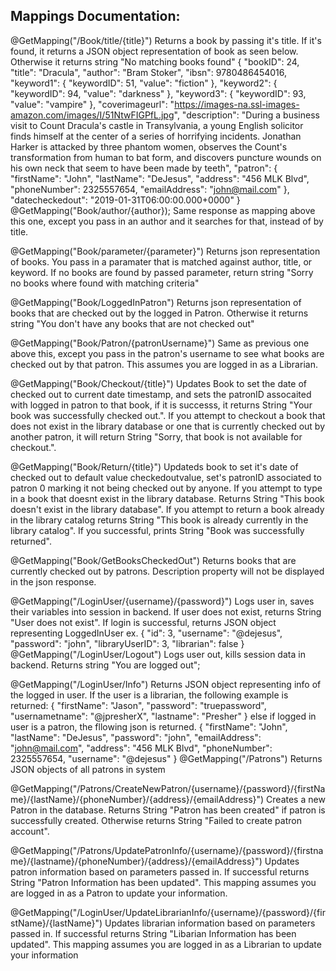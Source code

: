 ## Mappings Documentation:
@GetMapping("/Book/title/{title}")
Returns a book by passing it's title. If it's found, it returns a JSON object representation of book as seen below. Otherwise it returns string "No matching books found" {
    "bookID": 24,
    "title": "Dracula",
    "author": "Bram Stoker",
    "ibsn": 9780486454016,
    "keyword1": {
        "keywordID": 51,
        "value": "fiction"
    },
    "keyword2": {
        "keywordID": 94,
        "value": "darkness"
    },
    "keyword3": {
        "keywordID": 93,
        "value": "vampire"
    },
    "coverimageurl": "https://images-na.ssl-images-amazon.com/images/I/51NtwFIGPfL.jpg",
    "description": "During a business visit to Count Dracula's castle in Transylvania, a young English solicitor finds himself at the center of a series of horrifying incidents. Jonathan Harker is attacked by three phantom women, observes the Count's transformation from human to bat form, and discovers puncture wounds on his own neck that seem to have been made by teeth",
    "patron": {
        "firstName": "John",
        "lastName": "DeJesus",
        "address": "456 MLK Blvd",
        "phoneNumber": 2325557654,
        "emailAddress": "john@mail.com"
    },
    "datecheckedout": "2019-01-31T06:00:00.000+0000"
}
@GetMapping("Book/author/{author});
Same response as mapping above this one, except you pass in an author and it searches for that, instead of by title.

@GetMapping("Book/parameter/{parameter}")
Returns json representation of books. You pass in a paramater that is matched against author, title, or keyword. If no books are found by passed parameter, return string "Sorry no books where found with matching criteria"

@GetMapping("Book/LoggedInPatron")
Returns json representation of books that are checked out by the logged in Patron. Otherwise it returns string "You don't have any books that are not checked out"

@GetMapping("Book/Patron/{patronUsername}")
Same as previous one above this, except you pass in the patron's username to see what books are checked out by that patron. This assumes you are logged in as a Librarian. 

@GetMapping("Book/Checkout/{title}")
Updates Book to set the date of checked out to current date timestamp, and sets the patronID assocaited with logged in patron to that book, if it is successs, it returns String "Your book was successfully checked out.". If you attempt to checkout a book that does not exist in the library database or one that is currently checked out by another patron, it will return String "Sorry, that book is not available for checkout.".

@GetMapping("Book/Return/{title}")
Updateds book to set it's date of checked out to default value checkedoutvalue, set's patronID associated to patron 0 marking it not being checked out by anyone. If you attempt to type in a book that doesnt exist in the library database. Returns String "This book doesn't exist in the library database". If you attempt to return a book already in the library catalog returns String "This book is already currently in the library catalog". If you successful, prints String "Book was successfully returned".

@GetMapping("Book/GetBooksCheckedOut")
Returns books that are currently checked out by patrons. Description property will not be displayed in the json response. 

@GetMapping("/LoginUser/{username}/{password}")
Logs user in, saves their variables into session in backend. If user does not exist, returns String "User does not exist". If login is successful, returns JSON object representing LoggedInUser ex. {
    "id": 3,
    "username": "@dejesus",
    "password": "john",
    "libraryUserID": 3,
    "librarian": false
}
@GetMapping("/LoginUser/Logout")
Logs user out, kills session data in backend. Returns string "You are logged out";

@GetMapping("/LoginUser/Info")
Returns JSON object representing info of the logged in user. If the user is a librarian, the following example is returned:
{
    "firstName": "Jason",
    "password": "truepassword",
    "usernametname": "@jpresherX",
    "lastname": "Presher"
}
else if logged in user is a patron, the fllowing json is returned.
{
    "firstName": "John",
    "lastName": "DeJesus",
    "password": "john",
    "emailAddress": "john@mail.com",
    "address": "456 MLK Blvd",
    "phoneNumber": 2325557654,
    "username": "@dejesus"
}
@GetMapping("/Patrons")
Returns JSON objects of all patrons in system

@GetMapping("/Patrons/CreateNewPatron/{username}/{password}/{firstName}/{lastName}/{phoneNumber}/{address}/{emailAddress}")
Creates a new Patron in the database. Returns String "Patron has been created" if patron is successfully created. Otherwise returns
String "Failed to create patron account".

@GetMapping("/Patrons/UpdatePatronInfo/{username}/{password}/{firstname}/{lastname}/{phoneNumber}/{address}/{emailAddress}")
Updates patron information based on parameters passed in. If successful returns String "Patron Information has been updated". This mapping assumes you are logged in as a Patron to update your information. 

@GetMapping("/LoginUser/UpdateLibrarianInfo/{username}/{password}/{firstName}/{lastName}")
Updates librarian information based on parameters passed in. If successful returns String "Libarian Information has been updated". This mapping assumes you are logged in as a Librarian to update your information
